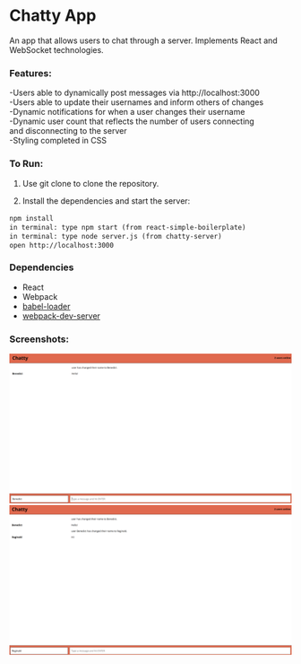 Chatty App
=====================

An app that allows users to chat through a server.
Implements React and WebSocket technologies. 
 
### Features:

-Users able to dynamically post messages via http://localhost:3000 \
-Users able to update their usernames and inform others of changes \
-Dynamic notifications for when a user changes their username \
-Dynamic user count that reflects the number of users connecting \
 and disconnecting to the server \
-Styling completed in CSS


### To Run:

1. Use git clone to clone the repository. 

2. Install the dependencies and start the server:

```
npm install
in terminal: type npm start (from react-simple-boilerplate)
in terminal: type node server.js (from chatty-server)
open http://localhost:3000
```


### Dependencies

* React
* Webpack
* [babel-loader](https://github.com/babel/babel-loader)
* [webpack-dev-server](https://github.com/webpack/webpack-dev-server)


### Screenshots:


!["Adding a user:"](https://github.com/Dominic-Bartlomowicz/Chatty/blob/master/docs/NameSet.png)
!["User modification:"](https://github.com/Dominic-Bartlomowicz/Chatty/blob/master/docs/NameChange.png)
